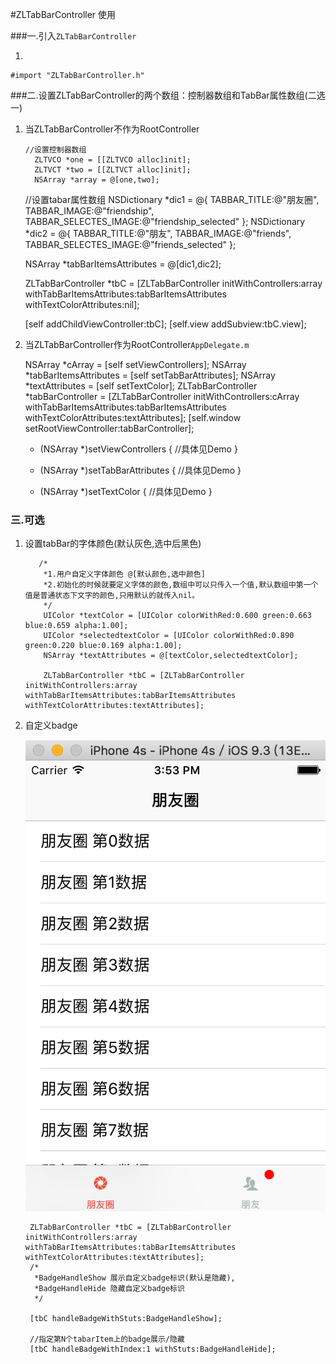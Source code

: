 #ZLTabBarController 使用

###一.引入`ZLTabBarController`

1.
```
#import "ZLTabBarController.h"
```


###二.设置ZLTabBarController的两个数组：控制器数组和TabBar属性数组(二选一)
	
	
 1.   当ZLTabBarController不作为RootController
 
	 
		  //设置控制器数组
			ZLTVCO *one = [[ZLTVCO alloc]init];
		    ZLTVCT *two = [[ZLTVCT alloc]init];
		    NSArray *array = @[one,two];
	    
	    //设置tabar属性数组
	    NSDictionary *dic1 = @{
	                           TABBAR_TITLE:@"朋友圈",
	                           TABBAR_IMAGE:@"friendship",
	                           TABBAR_SELECTES_IMAGE:@"friendship_selected"
	                           };
	    NSDictionary *dic2 = @{
	                           TABBAR_TITLE:@"朋友",
	                           TABBAR_IMAGE:@"friends",
	                           TABBAR_SELECTES_IMAGE:@"friends_selected"
	                           };
	
	    NSArray *tabBarItemsAttributes = @[dic1,dic2];
	    
	    ZLTabBarController *tbC = [ZLTabBarController initWithControllers:array  withTabBarItemsAttributes:tabBarItemsAttributes withTextColorAttributes:nil];
	    
	    [self addChildViewController:tbC];
	    [self.view addSubview:tbC.view];
    
 
 2.  当ZLTabBarController作为RootController`AppDelegate.m`
 
    
	    NSArray *cArray = [self setViewControllers];
	    NSArray *tabBarItemsAttributes = [self setTabBarAttributes];
	    NSArray *textAttributes = [self setTextColor];
	    ZLTabBarController *tabBarController = [ZLTabBarController initWithControllers:cArray  		withTabBarItemsAttributes:tabBarItemsAttributes withTextColorAttributes:textAttributes];
	    [self.window setRootViewController:tabBarController];
	    
	    
		- (NSArray *)setViewControllers
		{
			//具体见Demo
		}
		
		- (NSArray *)setTabBarAttributes
		{
			//具体见Demo
		}
		
		- (NSArray *)setTextColor
		{
			//具体见Demo
		}
		   
    
### 三.可选
 1. 设置tabBar的字体颜色(默认灰色,选中后黑色)
 
		   /*
		  	*1.用户自定义字体颜色 @[默认颜色,选中颜色]
		  	*2.初始化的时候就要定义字体的颜色,数组中可以只传入一个值,默认数组中第一个值是普通状态下文字的颜色,只用默认的就传入nil。
		  	*/
		    UIColor *textColor = [UIColor colorWithRed:0.600 green:0.663 blue:0.659 alpha:1.00];
		    UIColor *selectedtextColor = [UIColor colorWithRed:0.890 green:0.220 blue:0.169 alpha:1.00];
		    NSArray *textAttributes = @[textColor,selectedtextColor];

			ZLTabBarController *tbC = [ZLTabBarController initWithControllers:array  withTabBarItemsAttributes:tabBarItemsAttributes withTextColorAttributes:textAttributes];	    
			
2. 自定义badge

	![ZLTabBarController_1][TBC_1]
	
	

	
		ZLTabBarController *tbC = [ZLTabBarController initWithControllers:array  withTabBarItemsAttributes:tabBarItemsAttributes withTextColorAttributes:textAttributes];
		/*	 
		 *BadgeHandleShow 展示自定义badge标识(默认是隐藏),
   		 *BadgeHandleHide 隐藏自定义badge标识
		 */
		
		[tbC handleBadgeWithStuts:BadgeHandleShow];
		
		//指定第N个tabarItem上的badge展示/隐藏
		[tbC handleBadgeWithIndex:1 withStuts:BadgeHandleHide];
	
	
	
	
[TBC_1]:../ScreenShots/ZLTabBarController_1.png	
	

		 
		 
